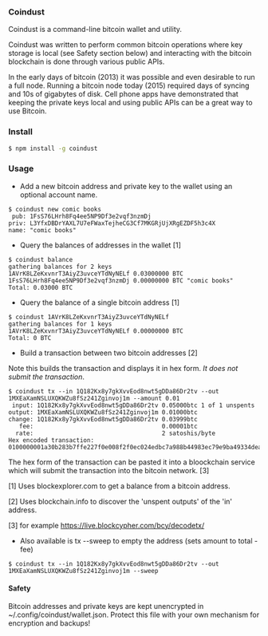 ### Coindust

Coindust is a command-line bitcoin wallet and utility.

Coindust was written to perform common bitcoin operations where key storage is local (see Safety section below) and interacting with the bitcoin blockchain is done through various public APIs.

In the early days of bitcoin (2013) it was possible and even desirable to run a full node. Running a bitcoin node today (2015) required days of syncing and 10s of gigabytes of disk. Cell phone apps have demonstrated that keeping the private keys local and using public APIs can be a great way to use Bitcoin.

### Install

```sh
$ npm install -g coindust
```

### Usage

* Add a new bitcoin address and private key to the wallet using an optional account name.
```
$ coindust new comic books
 pub: 1FsS76LHrh8Fq4ee5NP9Df3e2vqf3nzmDj
priv: L3YfxDBDrYAXL7U7eFWaxTejheCG3Cf7MKGRjUjXRgEZDF5h3c4X
name: "comic books"
```

* Query the balances of addresses in the wallet [1]

```
$ coindust balance
gathering balances for 2 keys
1AVrK8LZeKxvnrT3AiyZ3uvceYTdNyNELf 0.03000000 BTC
1FsS76LHrh8Fq4ee5NP9Df3e2vqf3nzmDj 0.00000000 BTC "comic books"
Total: 0.03000 BTC

```
* Query the balance of a single bitcoin address [1]
```
$ coindust 1AVrK8LZeKxvnrT3AiyZ3uvceYTdNyNELf
gathering balances for 1 keys
1AVrK8LZeKxvnrT3AiyZ3uvceYTdNyNELf 0.00000000 BTC
Total: 0 BTC
```

* Build a transaction between two bitcoin addresses [2]

Note this builds the transaction and displays it in hex form. _It does not submit the transaction_.

```
$ coindust tx --in 1Q182Kx8y7gkXvvEod8nwt5gDDa86Dr2tv --out 1MXEaXamNSLUXQKWZu8fSz241Zginvoj1m --amount 0.01
 input: 1Q182Kx8y7gkXvvEod8nwt5gDDa86Dr2tv 0.05000btc 1 of 1 unspents
output: 1MXEaXamNSLUXQKWZu8fSz241Zginvoj1m 0.01000btc
change: 1Q182Kx8y7gkXvvEod8nwt5gDDa86Dr2tv 0.03999btc
   fee:                                    0.00001btc
  rate:                                    2 satoshis/byte
Hex encoded transaction:
0100000001a30b283b7ffe227f0e008f2f0ec024edbc7a988b44983ec79e9ba49334dea265d0e976502207e0dc9a53d4be...
```

The hex form of the transaction can be pasted it into a bloockchain service which will submit the transaction into the bitcoin network. [3]

[1] Uses blockexplorer.com to get a balance from a bitcoin address.

[2] Uses blockchain.info to discover the 'unspent outputs' of the 'in' address.

[3] for example https://live.blockcypher.com/bcy/decodetx/

* Also available is tx --sweep to empty the address (sets amount to total - fee)

```
$ coindust tx --in 1Q182Kx8y7gkXvvEod8nwt5gDDa86Dr2tv --out 1MXEaXamNSLUXQKWZu8fSz241Zginvoj1m --sweep
```

#### Safety

Bitcoin addresses and private keys are kept unencrypted in ~/.config/coindust/wallet.json. Protect this file with your own mechanism for encryption and backups!

